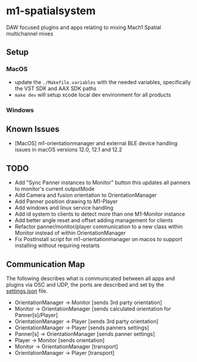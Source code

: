 # m1-spatialsystem
DAW focused plugins and apps relating to mixing Mach1 Spatial multichannel mixes

## Setup

### MacOS
- update the `./Makefile.variables` with the needed variables, specifically the VST SDK and AAX SDK paths
- `make dev` will setup xcode local dev environment for all products

### Windows


## Known Issues
- [MacOS] m1-orientationmanager and external BLE device handling issues in macOS versions 12.0, 12.1 and 12.2

## TODO
- Add "Sync Panner instances to Monitor" button this updates all panners to monitor's current outputMode
- Add Camera and fusion orientation to OrientationManager
- Add Panner position drawing to M1-Player
- Add windows and linux service handling
- Add id system to clients to detect more than one M1-Monitor instance
- Add better angle reset and offset adding management for clients
- Refactor panner/monitor/player communication to a new class within Monitor instead of within OrientationManager
- Fix PostInstall script for m1-orientationmanager on macos to support installing without requiring restarts

## Communication Map
The following describes what is communicated between all apps and plugins via OSC and UDP, the ports are described and set by the [settings.json](m1-orientationmanager/Resources/settings.json) file.

- OrientationManager -> Monitor [sends 3rd party orientation]
- Monitor -> OrientationManager [sends calculated orientation for Panner[s]/Player]
- OrientationManager -> Player [sends 3rd party orientation]
- OrientationManager -> Player [sends panners settings]
- Panner[s] -> OrientationManager [sends panner settings]
- Player -> Monitor [sends orientation]
- Monitor -> OrientationManager [transport]
- OrientationManager -> Player [transport]
